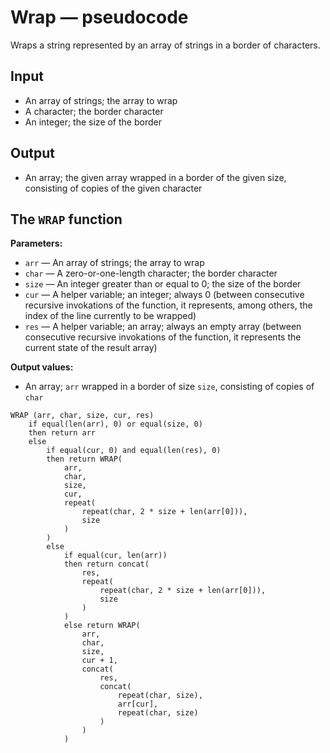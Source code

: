 # Wrap — pseudocode

Wraps a string represented by an array of strings in a border of characters.

## Input

- An array of strings; the array to wrap
- A character; the border character
- An integer; the size of the border

## Output

- An array; the given array wrapped in a border of the given size, consisting of copies of the given character

## The `WRAP` function

**Parameters:**

- `arr` — An array of strings; the array to wrap
- `char` — A zero-or-one-length character; the border character
- `size` — An integer greater than or equal to 0; the size of the border
- `cur` — A helper variable; an integer; always 0 (between consecutive recursive invokations of the function, it represents, among others, the index of the line currently to be wrapped)
- `res` — A helper variable; an array; always an empty array (between consecutive recursive invokations of the function, it represents the current state of the result array)

**Output values:**

- An array; `arr` wrapped in a border of size `size`, consisting of copies of `char`

```
WRAP (arr, char, size, cur, res)
    if equal(len(arr), 0) or equal(size, 0)
    then return arr
    else
        if equal(cur, 0) and equal(len(res), 0)
        then return WRAP(
            arr,
            char,
            size,
            cur,
            repeat(
                repeat(char, 2 * size + len(arr[0])),
                size
            )
        )
        else
            if equal(cur, len(arr))
            then return concat(
                res,
                repeat(
                    repeat(char, 2 * size + len(arr[0])),
                    size
                )
            )
            else return WRAP(
                arr,
                char,
                size,
                cur + 1,
                concat(
                    res,
                    concat(
                        repeat(char, size),
                        arr[cur],
                        repeat(char, size)
                    )
                )
            )
```